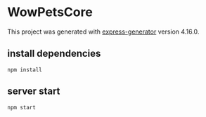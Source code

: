 # WowPetsCore

This project was generated with [express-generator](https://www.npmjs.com/package/express-generator) version 4.16.0.

## install dependencies
`npm install`
## server start
`npm start`